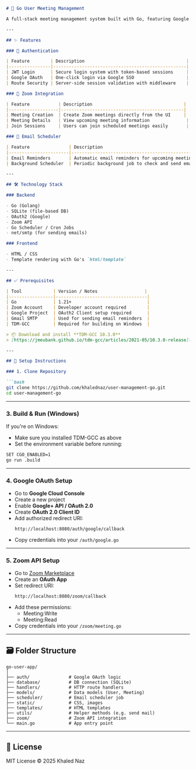 ```markdown
# 👥 Go User Meeting Management

A full-stack meeting management system built with Go, featuring Google OAuth authentication, Zoom integration, scheduled email reminders, and a clean HTML-based dashboard.

---

## ✨ Features

### 🔐 Authentication

| Feature        | Description                                       |
|----------------|---------------------------------------------------|
| JWT Login      | Secure login system with token-based sessions     |
| Google OAuth   | One-click login via Google SSO                    |
| Route Security | Server-side session validation with middleware    |

### 📅 Zoom Integration

| Feature           | Description                                   |
|-------------------|-----------------------------------------------|
| Meeting Creation  | Create Zoom meetings directly from the UI     |
| Meeting Details   | View upcoming meeting information              |
| Join Sessions     | Users can join scheduled meetings easily       |

### 📧 Email Scheduler

| Feature               | Description                                          |
|-----------------------|------------------------------------------------------|
| Email Reminders       | Automatic email reminders for upcoming meetings      |
| Background Scheduler  | Periodic background job to check and send emails     |

---

## 🛠 Technology Stack

### Backend

- Go (Golang)
- SQLite (file-based DB)
- OAuth2 (Google)
- Zoom API
- Go Scheduler / Cron Jobs
- net/smtp (for sending emails)

### Frontend

- HTML / CSS
- Template rendering with Go's `html/template`

---

## ✅ Prerequisites

| Tool            | Version / Notes                  |
|-----------------|-----------------------------------|
| Go              | 1.21+                             |
| Zoom Account    | Developer account required        |
| Google Project  | OAuth2 Client setup required      |
| Gmail SMTP      | Used for sending email reminders  |
| TDM-GCC         | Required for building on Windows  |

> 📦 Download and install **TDM-GCC 10.3.0**  
> [https://jmeubank.github.io/tdm-gcc/articles/2021-05/10.3.0-release](https://jmeubank.github.io/tdm-gcc/articles/2021-05/10.3.0-release)

---

## 🚀 Setup Instructions

### 1. Clone Repository

```bash
git clone https://github.com/khalednaz/user-management-go.git
cd user-management-go
```

---


### 3. Build & Run (Windows)

If you're on Windows:

- Make sure you installed TDM-GCC as above
- Set the environment variable before running:

```bash
SET CGO_ENABLED=1
go run .build
```

---

### 4. Google OAuth Setup

- Go to **Google Cloud Console**
- Create a new project
- Enable **Google+ API / OAuth 2.0**
- Create **OAuth 2.0 Client ID**
- Add authorized redirect URI:
  ```
  http://localhost:8080/auth/google/callback
  ```
- Copy credentials into your `/auth/google.go`


---

### 5. Zoom API Setup

- Go to [Zoom Marketplace](https://marketplace.zoom.us/)
- Create an **OAuth App**
- Set redirect URI:
  ```
  http://localhost:8080/zoom/callback
  ```
- Add these permissions:
  - Meeting:Write
  - Meeting:Read
- Copy credentials into your `/zoom/meeting.go`

---

## 🗃️ Folder Structure

```
go-user-app/
│
├── auth/               # Google OAuth logic
├── database/           # DB connection (SQLite)
├── handlers/           # HTTP route handlers
├── models/             # Data models (User, Meeting)
├── scheduler/          # Email scheduler job
├── static/             # CSS, images
├── templates/          # HTML templates
├── utils/              # Helper methods (e.g. send mail)
├── zoom/               # Zoom API integration
└── main.go             # App entry point
```

---

## 📄 License

MIT License © 2025 Khaled Naz
```
